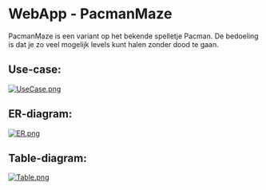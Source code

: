 # WebApp - PacmanMaze

PacmanMaze is een variant op het bekende spelletje Pacman. De bedoeling is dat je zo veel mogelijk levels kunt halen zonder dood te gaan. 


## Use-case:

[![UseCase.png](https://i.postimg.cc/xdqKTzB0/UseCase.png)](https://postimg.cc/2qRq0VzJ)

## ER-diagram:

[![ER.png](https://i.postimg.cc/HsBccLwj/ER.png)](https://postimg.cc/tYnC8pmH)

## Table-diagram:

[![Table.png](https://i.postimg.cc/j5PnLQcr/Table.png)](https://postimg.cc/Vrskht27)
